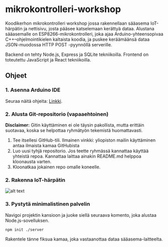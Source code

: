 # mikrokontrolleri-workshop
Koodikerhon mikrokontrolleri workshop jossa rakennellaan sääasema IoT-härpätin ja nettisivu, josta pääsee
katselemaan kerättyä dataa. Alustana sääasemalle on ESP8266-mikrokontrolleri, joka ajaa Arduino-yhteensopivaa 
C++–ohjelmointikielen kaltaista koodia, ja puskee keräämäänsä dataa JSON-muodossa HTTP POST -pyynnöllä serverille.

Backend on tehty Node.js, Express ja SQLite tekniikoilla. Frontend on toteutettu JavaScript ja React tekniikoilla.

## Ohjeet
### 1. Asenna Arduino IDE

Seuraa näitä ohjeita: [Linkki](https://randomnerdtutorials.com/how-to-install-esp8266-board-arduino-ide/).

### 2. Alusta Git-repositorio (vapaaehtoinen)

**Disclaimer:** Gitin käyttäminen ei ole täysin pakollista, mutta erittäin suotavaa, koska se helpottaa ryhmätyön
tekemistä huomattavasti.

1. Tee itsellesi GitHub-tili. Ilmainen vinkki: yliopiston mailin käyttäminen antaa ilmaista kamaa GitHubista
2. Luo uusi tyhjä repositorio. Jos teette ryhmässä kannattaa käyttää yhteistä repoa. Kannattaa laittaa ainakin 
README.md helppoa kloonausta varten.
3. Kloonatkaa jokainen repo omalle koneelle.

### 2. Rakenna IoT-härpätin

![alt text](https://github.com/DigitKoodit/mikrokontrolleri-workshop/blob/master/schematic.png)

### 3. Pystytä minimalistinen palvelin

Navigoi projektin kansioon ja juoke siellä seuraava komento, joka alustaa Node.js-sovelluksen.
```shell
npm init ./server
```

Rakentele tänne fiksua kamaa, joka vastaanottaa dataa sääasema-laitteelta.
